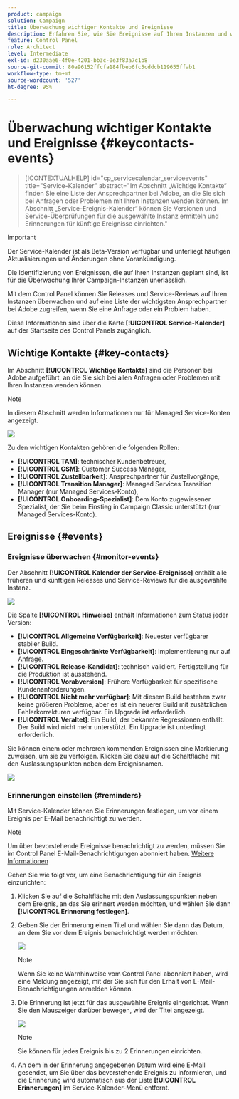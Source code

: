 ```yaml
---
product: campaign
solution: Campaign
title: Überwachung wichtiger Kontakte und Ereignisse
description: Erfahren Sie, wie Sie Ereignisse auf Ihren Instanzen und wichtige Ansprechpartner bei Adobe finden können.
feature: Control Panel
role: Architect
level: Intermediate
exl-id: d230aae6-4f0e-4201-bb3c-0e3f83a7c1b8
source-git-commit: 80a96152ffcfa184fbeb6fc5cddcb119655ffab1
workflow-type: tm+mt
source-wordcount: '527'
ht-degree: 95%

---
```


# Überwachung wichtiger Kontakte und Ereignisse {#keycontacts-events}

>[!CONTEXTUALHELP]
>id="cp_servicecalendar_serviceevents"
>title="Service-Kalender"
>abstract="Im Abschnitt „Wichtige Kontakte“ finden Sie eine Liste der Ansprechpartner bei Adobe, an die Sie sich bei Anfragen oder Problemen mit Ihren Instanzen wenden können. Im Abschnitt „Service-Ereignis-Kalender“ können Sie Versionen und Service-Überprüfungen für die ausgewählte Instanz ermitteln und Erinnerungen für künftige Ereignisse einrichten."

>[!IMPORTANT]
>
>Der Service-Kalender ist als Beta-Version verfügbar und unterliegt häufigen Aktualisierungen und Änderungen ohne Vorankündigung.

Die Identifizierung von Ereignissen, die auf Ihren Instanzen geplant sind, ist für die Überwachung Ihrer Campaign-Instanzen unerlässlich.

Mit dem Control Panel können Sie Releases und Service-Reviews auf Ihren Instanzen überwachen und auf eine Liste der wichtigsten Ansprechpartner bei Adobe zugreifen, wenn Sie eine Anfrage oder ein Problem haben.

Diese Informationen sind über die Karte **[!UICONTROL Service-Kalender]** auf der Startseite des Control Panels zugänglich.

## Wichtige Kontakte {#key-contacts}

Im Abschnitt **[!UICONTROL Wichtige Kontakte]** sind die Personen bei Adobe aufgeführt, an die Sie sich bei allen Anfragen oder Problemen mit Ihren Instanzen wenden können.

>[!NOTE]
>
>In diesem Abschnitt werden Informationen nur für Managed Service-Konten angezeigt.

![](assets/service-events-contacts.png)

Zu den wichtigen Kontakten gehören die folgenden Rollen:

* **[!UICONTROL TAM]**: technischer Kundenbetreuer,
* **[!UICONTROL CSM]**: Customer Success Manager,
* **[!UICONTROL Zustellbarkeit]**: Ansprechpartner für Zustellvorgänge,
* **[!UICONTROL Transition Manager]**: Managed Services Transition Manager (nur Managed Services-Konto),
* **[!UICONTROL Onboarding-Spezialist]**: Dem Konto zugewiesener Spezialist, der Sie beim Einstieg in Campaign Classic unterstützt (nur Managed Services-Konto).

## Ereignisse {#events}

### Ereignisse überwachen {#monitor-events}

Der Abschnitt **[!UICONTROL Kalender der Service-Ereignisse]** enthält alle früheren und künftigen Releases und Service-Reviews für die ausgewählte Instanz.

![](assets/service-events-calendar.png)

Die Spalte **[!UICONTROL Hinweise]** enthält Informationen zum Status jeder Version:

* **[!UICONTROL Allgemeine Verfügbarkeit]**: Neuester verfügbarer stabiler Build.
* **[!UICONTROL Eingeschränkte Verfügbarkeit]**: Implementierung nur auf Anfrage.
* **[!UICONTROL Release-Kandidat]**: technisch validiert. Fertigstellung für die Produktion ist ausstehend.
* **[!UICONTROL Vorabversion]**: Frühere Verfügbarkeit für spezifische Kundenanforderungen.
* **[!UICONTROL Nicht mehr verfügbar]**: Mit diesem Build bestehen zwar keine größeren Probleme, aber es ist ein neuerer Build mit zusätzlichen Fehlerkorrekturen verfügbar. Ein Upgrade ist erforderlich.
* **[!UICONTROL Veraltet]**: Ein Build, der bekannte Regressionen enthält.
Der Build wird nicht mehr unterstützt. Ein Upgrade ist unbedingt erforderlich.

Sie können einem oder mehreren kommenden Ereignissen eine Markierung zuweisen, um sie zu verfolgen. Klicken Sie dazu auf die Schaltfläche mit den Auslassungspunkten neben dem Ereignisnamen.

![](assets/service-events-flag.png)

### Erinnerungen einstellen {#reminders}

Mit Service-Kalender können Sie Erinnerungen festlegen, um vor einem Ereignis per E-Mail benachrichtigt zu werden.

>[!NOTE]
>
>Um über bevorstehende Ereignisse benachrichtigt zu werden, müssen Sie im Control Panel E-Mail-Benachrichtigungen abonniert haben. [Weitere Informationen](../performance-monitoring/using/email-alerting.md)

Gehen Sie wie folgt vor, um eine Benachrichtigung für ein Ereignis einzurichten:

1. Klicken Sie auf die Schaltfläche mit den Auslassungspunkten neben dem Ereignis, an das Sie erinnert werden möchten, und wählen Sie dann **[!UICONTROL Erinnerung festlegen]**.

1. Geben Sie der Erinnerung einen Titel und wählen Sie dann das Datum, an dem Sie vor dem Ereignis benachrichtigt werden möchten.

   ![](assets/service-events-set-reminder.png)

   >[!NOTE]
   >
   >Wenn Sie keine Warnhinweise vom Control Panel abonniert haben, wird eine Meldung angezeigt, mit der Sie sich für den Erhalt von E-Mail-Benachrichtigungen anmelden können.

1. Die Erinnerung ist jetzt für das ausgewählte Ereignis eingerichtet. Wenn Sie den Mauszeiger darüber bewegen, wird der Titel angezeigt.

   ![](assets/service-events-reminder.png)

   >[!NOTE]
   >
   >Sie können für jedes Ereignis bis zu 2 Erinnerungen einrichten.

1. An dem in der Erinnerung angegebenen Datum wird eine E-Mail gesendet, um Sie über das bevorstehende Ereignis zu informieren, und die Erinnerung wird automatisch aus der Liste **[!UICONTROL Erinnerungen]** im Service-Kalender-Menü entfernt.

